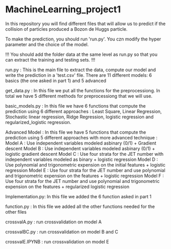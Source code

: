 # MachineLearning_project1

In this repository you will find different files that will allow us to predict if the collision of 
particles produced a Bozon de Huggs particle. 


To make the prediction, you should run 'run.py'. You czn modify the hyper parameter and the choice of the model.

!!! You should add the folder data at the same level as run.py so that you can extract the training and testing sets. !!!


run.py : This is the main file to extract the data, compute our model and write the prediction in a 'test.csv' file. There are 11 different models: 6 basics (the one asked in part 1) and 5 advanced

get_data.py : In this file we put all the functions for the preprocessiong. In total we have 5 different methods for preprocessiong that we will use.

basic_models.py : In this file we have 6 functions that compute the prediction using 6 different approaches : 
		  Least Square, Linear Regression, Stochastic linear regression, Ridge Regression, logistic regression and regularized_logistic regression.
		  
Advanced Model : In this file we have 5 functions that compute the prediction using 5 different approaches with more advanced technique : 
		  Model A : Use independent variables modeled asbinary (0/1) + Gradient descent
		  Model B : Use independent variables modeled asbinary (0/1) + logistic gradient descent
		  Model C : Use four strata for the JET number with independent variables modeled as binary + logistic regression
		  Model D : Use polynomial and trigonometric expension on the initial features + logistic regression
		  Model E : Use four strata for the JET number and use polynomial and trigonometric expension on the features + logistic regression
		  Model F : Use four strata for the JET number and use polynomial and trigonometric expension on the features + regularized logistic regression

Implementation.py: In this file we added the 6 function asked in part 1

function.py : In this file we added all the other functions needed for the other files 

crossvalA.py : run crossvalidation on model A

crossvalBC.py : run crossvalidation on model B and C

crossvalE.IPYNB : run crossvalidation on model E
